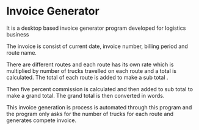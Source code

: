 # Invoice Generator
It is a desktop based invoice generator program developed for logistics business

The invoice is consist of current date, invoice number, billing period and route name.

There are different routes and each route has its own rate which is multiplied by number of trucks travelled on each route and a total is calculated. The total of each route is added to make a sub total .

Then five percent commission is calculated and then added to sub total to make a grand total. The grand total is then converted in words.

This invoice generation is process is automated through this program and the program only asks for the number of trucks for each route and generates compete invoice.
